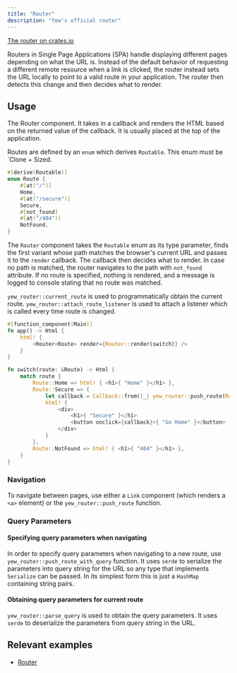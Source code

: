 ```yaml
---
title: "Router"
description: "Yew's official router"
---
```


[The router on crates.io](https://crates.io/crates/yew-router)

Routers in Single Page Applications (SPA) handle displaying different pages depending on what the URL is. 
Instead of the default behavior of requesting a different remote resource when a link is clicked, 
the router instead sets the URL locally to point to a valid route in your application. 
The router then detects this change and then decides what to render.

## Usage

The Router component. It takes in a callback and renders the HTML based on the returned value of the callback. It is usually placed
at the top of the application.

Routes are defined by an `enum` which derives `Routable`. This enum must be `Clone + Sized.
```rust
#[derive(Routable)]
enum Route {
    #[at("/")]
    Home,
    #[at("/secure")]
    Secure,
    #[not_found]
    #[at("/404")]
    NotFound,
}
```

The `Router` component takes the `Routable` enum as its type parameter, finds the first variant whose path matches the 
browser's current URL and passes it to the `render` callback. The callback then decides what to render. 
In case no path is matched, the router navigates to the path with `not_found` attribute. If no route is specified, 
nothing is rendered, and a message is logged to console stating that no route was matched.

`yew_router::current_route` is used to programmatically obtain the current route.
`yew_router::attach_route_listener` is used to attach a listener which is called every time route is changed. 

```rust
#[function_component(Main)]
fn app() -> Html {
    html! {
        <Router<Route> render={Router::render(switch)} />
    }
}

fn switch(route: &Route) -> Html {
    match route {
        Route::Home => html! { <h1>{ "Home" }</h1> },
        Route::Secure => {
            let callback = Callback::from(|_| yew_router::push_route(Routes::Home));
            html! {
                <div>
                    <h1>{ "Secure" }</h1>
                    <button onclick={callback}>{ "Go Home" }</button>
                </div>
            }
        },
        Route::NotFound => html! { <h1>{ "404" }</h1> },
    }
}
```

### Navigation

To navigate between pages, use either a `Link` component (which renders a `<a>` element) or the `yew_router::push_route` function.

### Query Parameters

#### Specifying query parameters when navigating

In order to specify query parameters when navigating to a new route, use `yew_router::push_route_with_query` function.
It uses `serde` to serialize the parameters into query string for the URL so any type that implements `Serialize` can be passed.
In its simplest form this is just a `HashMap` containing string pairs.

#### Obtaining query parameters for current route

`yew_router::parse_query` is used to obtain the query parameters.
It uses `serde` to deserialize the parameters from query string in the URL.

## Relevant examples
- [Router](https://github.com/yewstack/yew/tree/master/examples/router)
